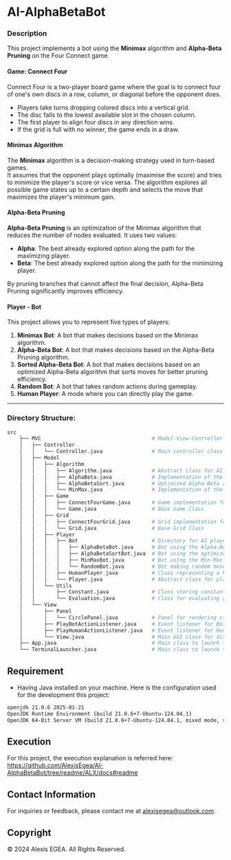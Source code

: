 # AI-AlphaBetaBot

### Description

This project implements a bot using the **Minimax** algorithm and **Alpha-Beta Pruning** on the Four Connect game.

#### Game: Connect Four

Connect Four is a two-player board game where the goal is to connect four of one's own discs in a row, column, or diagonal before the opponent does.

- Players take turns dropping colored discs into a vertical grid.
- The disc falls to the lowest available slot in the chosen column.
- The first player to align four discs in any direction wins.
- If the grid is full with no winner, the game ends in a draw.

#### Minimax Algorithm
The **Minimax** algorithm is a decision-making strategy used in turn-based games.  
It assumes that the opponent plays optimally (maximise the score) and tries to minimize the player's score or vice versa. The algorithm explores all possible game states up to a certain depth and selects the move that maximizes the player's minimum gain.

#### Alpha-Beta Pruning
**Alpha-Beta Pruning** is an optimization of the Minimax algorithm that reduces the number of nodes evaluated. It uses two values:
- **Alpha**: The best already explored option along the path for the maximizing player.
- **Beta**: The best already explored option along the path for the minimizing player.

By pruning branches that cannot affect the final decision, Alpha-Beta Pruning significantly improves efficiency.

#### Player - Bot

This project allows you to represent five types of players:

1. **Minimax Bot**: A bot that makes decisions based on the Minimax algorithm.
2. **Alpha-Beta Bot**: A bot that makes decisions based on the Alpha-Beta Pruning algorithm.
3. **Sorted Alpha-Beta Bot**: A bot that makes decisions based on an optimized Alpha-Beta algorithm that sorts moves for better pruning efficiency.
4. **Random Bot**: A bot that takes random actions during gameplay.
5. **Human Player**: A mode where you can directly play the game.

---
### Directory Structure:

```bash
src
    ├── MVC                                    # Model-View-Controller (MVC) implementation
    │   ├── Controller
    │   │   └── Controller.java                # Main controller class handling game logic and interactions
    │   ├── Model            
    │   │   ├── Algorithm        
    │   │   │   ├── Algorithm.java             # Abstract class for AI algorithms
    │   │   │   ├── AlphaBeta.java             # Implementation of the Alpha-Beta pruning algorithm
    │   │   │   ├── AlphaBetaSort.java         # Optimized Alpha-Beta algorithm with sorting
    │   │   │   └── MinMax.java                # Implementation of the Min-Max algorithm
    │   │   ├── Game                   
    │   │   │   ├── ConnectFourGame.java       # Game implementation for Connect Four
    │   │   │   └── Game.java                  # Base Game Class
    │   │   ├── Grid      
    │   │   │   ├── ConnectFourGrid.java       # Grid implementation for Connect Four
    │   │   │   └── Grid.java                  # Base Grid Class
    │   │   ├── Player
    │   │   │   ├── Bot                        # Directory for AI players (bots)
    │   │   │   │   ├── AlphaBetaBot.java      # Bot using the Alpha-Beta algorithm
    │   │   │   │   ├── AlphaBetaSortBot.java  # Bot using the optimized Alpha-Beta algorithm
    │   │   │   │   ├── MinMaxBot.java         # Bot using the Min-Max algorithm
    │   │   │   │   └── RandomBot.java         # Bot making random moves
    │   │   │   ├── HumanPlayer.java           # Class representing a human player
    │   │   │   └── Player.java                # Abstract class for players
    │   │   └── Utils     
    │   │       ├── Constant.java              # Class storing constants of the game
    │   │       └── Evaluation.java            # Class for evaluating game states (AI heuristic)
    │   └── View             
    │       ├── Panel                          
    │       │   └── CirclePanel.java           # Panel for rendering circular game pieces
    │       ├── PlayBotActionListener.java     # Event listener for Bot moves
    │       ├── PlayHumanActionListener.java   # Event listener for Human moves
    │       └── View.java                      # Main GUI class for displaying the game
    ├── App.java                               # Main class to launch the graphical application
    └── TerminalLauncher.java                  # Main class to launch the game in terminal mode

```

## Requirement

- Having Java installed on your machine.
Here is the configuration used for the development this project:
```bash
openjdk 21.0.6 2025-01-21
OpenJDK Runtime Environment (build 21.0.6+7-Ubuntu-124.04.1)
OpenJDK 64-Bit Server VM (build 21.0.6+7-Ubuntu-124.04.1, mixed mode, sharing)
```

## Execution 

For this project, the execution explanation is referred here: https://github.com/AlexisEgea/AI-AlphaBetaBot/tree/readme/ALX/docs#readme

## Contact Information

For inquiries or feedback, please contact me at [alexisegea@outlook.com](mailto:alexisegea@outlook.com).

## Copyright

© 2024 Alexis EGEA. All Rights Reserved.

